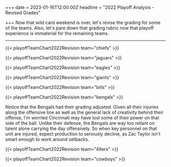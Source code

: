 +++
date = 2023-01-16T12:00:00Z
headline = "2022 Playoff Analysis - Revised Grades"

+++
Now that wild card weekend is over, let's revise the grading for some of the teams. Also, let's pare down that grading rubric now that playoff experience is immaterial for the remaining teams.

***

{{< playoffTeamChart2022Revision team="chiefs" >}}

{{< playoffTeamChart2022Revision team="jaguars" >}}

{{< playoffTeamChart2022Revision team="eagles" >}}

{{< playoffTeamChart2022Revision team="giants" >}}

{{< playoffTeamChart2022Revision team="bills" >}}

{{< playoffTeamChart2022Revision team="bengals" >}}

Notice that the Bengals had their grading adjusted. Given all their injuries along the offensive line as well as the general lack of creativity behind their offense, I'm worried Cincinnati may have lost some of their power on that side of the ball. Unlike their defense, the Bengals are way too reliant on talent alone carrying the day offensively. So when key personnel on that unit are injured, expect production to seriously decline, as Zac Taylor isn't smart enough to work around setbacks.

{{< playoffTeamChart2022Revision team="49ers" >}}

{{< playoffTeamChart2022Revision team="cowboys" >}}